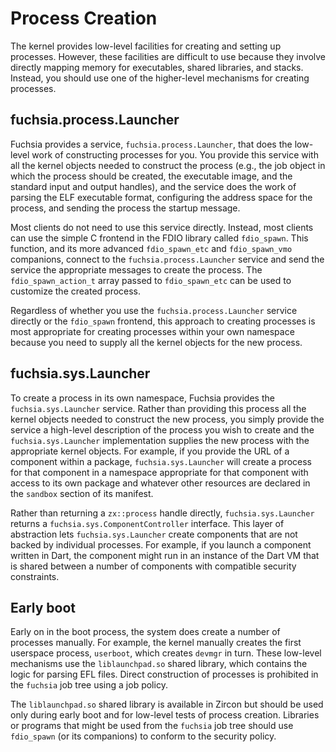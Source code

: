 # Process Creation

The kernel provides low-level facilities for creating and setting up processes.
However, these facilities are difficult to use because they involve directly
mapping memory for executables, shared libraries, and stacks. Instead, you should
use one of the higher-level mechanisms for creating processes.

## fuchsia.process.Launcher

Fuchsia provides a service, `fuchsia.process.Launcher`, that does the low-level
work of constructing processes for you. You provide this service with all the
kernel objects needed to construct the process (e.g., the job object in which
the process should be created, the executable image, and the standard input and
output handles), and the service does the work of parsing the ELF executable
format, configuring the address space for the process, and sending the process
the startup message.

Most clients do not need to use this service directly. Instead, most clients can
use the simple C frontend in the FDIO library called `fdio_spawn`. This
function, and its more advanced `fdio_spawn_etc` and `fdio_spawn_vmo`
companions, connect to the `fuchsia.process.Launcher` service and send the
service the appropriate messages to create the process.  The
`fdio_spawn_action_t` array passed to `fdio_spawn_etc` can be used to customize
the created process.

Regardless of whether you use the `fuchsia.process.Launcher` service directly
or the `fdio_spawn` frontend, this approach to creating processes is most
appropriate for creating processes within your own namespace because you need
to supply all the kernel objects for the new process.

## fuchsia.sys.Launcher

To create a process in its own namespace, Fuchsia provides the
`fuchsia.sys.Launcher` service. Rather than providing this process all the
kernel objects needed to construct the new process, you simply provide the
service a high-level description of the process you wish to create and the
`fuchsia.sys.Launcher` implementation supplies the new process with the
appropriate kernel objects. For example, if you provide the URL of a component
within a package, `fuchsia.sys.Launcher` will create a process for that
component in a namespace appropriate for that component with access to its own
package and whatever other resources are declared in the `sandbox` section of
its manifest.

Rather than returning a `zx::process` handle directly, `fuchsia.sys.Launcher`
returns a `fuchsia.sys.ComponentController` interface. This layer of
abstraction lets `fuchsia.sys.Launcher` create components that are not backed
by individual processes. For example, if you launch a component written in
Dart, the component might run in an instance of the Dart VM that is shared
between a number of components with compatible security constraints.

## Early boot

Early on in the boot process, the system does create a number of processes
manually. For example, the kernel manually creates the first userspace process,
`userboot`, which creates `devmgr` in turn. These low-level mechanisms use the
`liblaunchpad.so` shared library, which contains the logic for parsing EFL
files. Direct construction of processes is prohibited in the `fuchsia` job tree
using a job policy.

The `liblaunchpad.so` shared library is available in Zircon but should be used
only during early boot and for low-level tests of process creation. Libraries
or programs that might be used from the `fuchsia` job tree should use
`fdio_spawn` (or its companions) to conform to the security policy.
